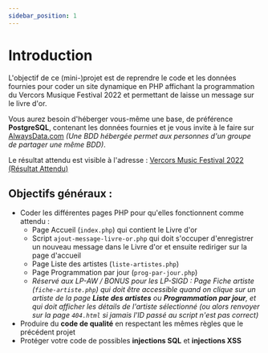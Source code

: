 ```yaml
---
sidebar_position: 1
---
```


# Introduction

L'objectif de ce (mini-)projet est de reprendre le code et les données fournies pour coder un site dynamique en PHP affichant la programmation du Vercors Musique Festival 2022 et permettant de laisse un message sur le livre d'or.

Vous aurez besoin d'héberger vous-même une base, de préférence **PostgreSQL**, contenant les données fournies et je vous invite à le faire sur [AlwaysData.com](https://www.alwaysdata.com/fr/) _(Une BDD hébergée permet aux personnes d'un groupe de partager une même BDD)_.

Le résultat attendu est visible à l'adresse : [Vercors Music Festival 2022 (Résultat Attendu)](https://carl-vincent.fr/LP-MI3-PHP/Festival-de-Musique-RESULTAT-ATTENDU/index.php)

## Objectifs généraux :

- Coder les différentes pages PHP pour qu'elles fonctionnent comme attendu :
  - Page Accueil (`index.php`) qui contient le Livre d'or
  - Script `ajout-message-livre-or.php` qui doit s'occuper d'enregistrer un nouveau message dans le Livre d'or et ensuite rediriger sur la page d'accueil
  - Page Liste des artistes (`liste-artistes.php`)
  - Page Programmation par jour (`prog-par-jour.php`)
  - _Réservé aux LP-AW / BONUS pour les LP-SIGD : Page Fiche artiste (`fiche-artiste.php`) qui doit être accessible quand on clique sur un artiste de la page **Liste des artistes** ou **Programmation par jour**, et qui doit afficher les détails de l'artiste sélectionné (ou alors renvoyer sur la page `404.html` si jamais l'ID passé au script n'est pas correct)_
- Produire du **code de qualité** en respectant les mêmes règles que le précédent projet
- Protéger votre code de possibles **injections SQL** et **injections XSS**
